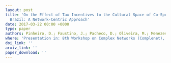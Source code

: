 ```yaml
---
layout: post
title: 'On the Effect of Tax Incentives to the Cultural Space of Co-Sponsorship in
  Brazil: A Network-Centric Approach'
date: 2017-03-22 00:00 +0000
type: paper
authors: Pinheiro, D.; Faustino, J.; Pacheco, D.; Oliveira, M.; Menezes, R.; Menezes, H.
where: 'Presentation in: 8th Workshop on Complex Networks (Complenet), 2017. Dubrovnik, Croatia.'
doi_link: ''
arxiv_link: ''
paper_download: ''
---
```

